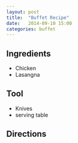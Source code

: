 ```yaml
---
layout: post
title:  "Buffet Recipe"
date:   2014-09-10 15:00
categories: buffet
---
```


## Ingredients
- Chicken
- Lasangna

## Tool
- Knives
- serving table

## Directions
